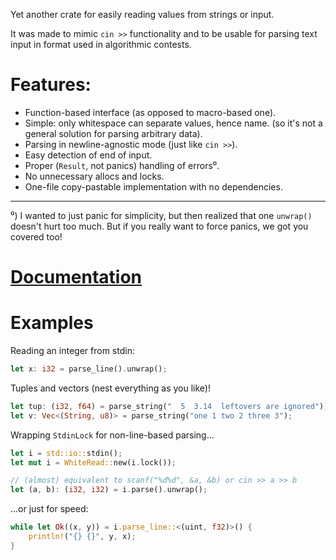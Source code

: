 Yet another crate for easily reading values from strings or input.

It was made to mimic `cin >>` functionality
and to be usable for parsing text input in format used in algorithmic contests.

# Features:

* Function-based interface (as opposed to macro-based one).
* Simple: only whitespace can separate values, hence name.
  (so it's not a general solution for parsing arbitrary data).
* Parsing in newline-agnostic mode (just like `cin >>`).
* Easy detection of end of input.
* Proper (`Result`, not panics) handling of errors⁰.
* No unnecessary allocs and locks.
* One-file copy-pastable implementation with no dependencies.

----
⁰) I wanted to just panic for simplicity, but then realized that one `unwrap()`
doesn't hurt too much. But if you really want to force panics, we got you covered too!

# [Documentation](http://krdln.github.io/whiteread/whiteread/index.html)

# Examples

Reading an integer from stdin:

```rust
let x: i32 = parse_line().unwrap();
```

Tuples and vectors (nest everything as you like)!

```rust
let tup: (i32, f64) = parse_string("  5  3.14  leftovers are ignored");
let v: Vec<(String, u8)> = parse_string("one 1 two 2 three 3");
```

Wrapping `StdinLock` for non-line-based parsing...

```rust
let i = std::io::stdin();
let mut i = WhiteRead::new(i.lock());

// (almost) equivalent to scanf("%d%d", &a, &b) or cin >> a >> b
let (a, b): (i32, i32) = i.parse().unwrap();
```

...or just for speed:

```rust
while let Ok((x, y)) = i.parse_line::<(uint, f32)>() {
	println!("{} {}", y, x);
}
```
